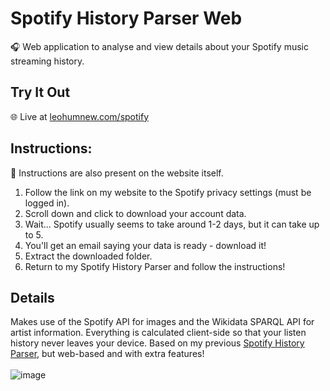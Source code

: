 # Spotify History Parser Web
 🎧 Web application to analyse and view details about your Spotify music streaming history.

## Try It Out
 🌐 Live at [leohumnew.com/spotify](https://leohumnew.com/spotify)

## Instructions:
 📑 Instructions are also present on the website itself.
1. Follow the link on my website to the Spotify privacy settings (must be logged in).
2. Scroll down and click to download your account data.
3. Wait... Spotify usually seems to take around 1-2 days, but it can take up to 5.
5. You'll get an email saying your data is ready - download it!
6. Extract the downloaded folder.
7. Return to my Spotify History Parser and follow the instructions!

## Details
Makes use of the Spotify API for images and the Wikidata SPARQL API for artist information. Everything is calculated client-side so that your listen history never leaves your device.
Based on my previous [Spotify History Parser](https://github.com/Hubbit200/spotify-history-parser), but web-based and with extra features!
<br><br>
![image](https://user-images.githubusercontent.com/39741041/154276293-d4306670-4f86-442b-907b-a64648f09f7b.png)
